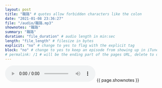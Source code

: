```yaml
---
layout: post
title: "職路" # quotes allow forbidden characters like the colon
date: "2021-01-08 23:36:27"
file: "/audio/職路.mp3"
shownotes: "職路"
summary: "職路"
duration: "file_duration" # audio length in min:sec
length: "file_length" # filesize in bytes
explicit: "no" # change to yes to flag with the explicit tag
block: "no" # change to yes to keep an episode from showing up in iTunes
# permalink: /1 # will be the ending part of the pages URL, delete to default to the title
---
```


<audio controls>
<source src="{{site.url}}{{site.baseurl}}{{ page.file }}" type="audio/x-mp3">
Your browser does not support the audio element.
</audio>
{{ page.shownotes }}
